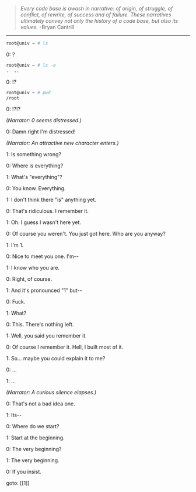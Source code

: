 
> _Every code base is awash in narrative: of origin, of struggle, of conflict, of rewrite, of success and of failure. These narratives ultimately convey not only the history of a code base, but also its values._
> -Bryan Cantrill


---

```sh
root@univ ~ # ls
```

0: ?

```sh
root@univ ~ # ls -a
.  ..
```

0: !?

```sh
root@univ ~ # pwd
/root
```

0: !?!?

_(Narrator: 0 seems distressed.)_

0: Damn right I'm distressed!

_(Narrator: An attractive new character enters.)_

1: Is something wrong?

0: Where is everything?

1: What's "everything"?

0: You know. Everything.

1: I don't think there "is" anything yet.

0: That's ridiculous. I remember it.

1: Oh. I guess I wasn't here yet.

0: Of course you weren't. You just got here. Who are you anyway?

1: I'm 1.

0: Nice to meet you one. I'm--

1: I know who you are.

0: Right, of course.

1: And it's pronounced "1" but--

0: Fuck.

1: What?

0: This. There's nothing left.

1: Well, you said you remember it.

0: Of course I remember it. Hell, I built most of it.

1: So... maybe you could explain it to me?

0: ...

1: ...

_(Narrator: A curious silence elapses.)_

0: That's not a bad idea one.

1: Its--

0: Where do we start?

1: Start at the beginning.

0: The very beginning?

1: The very beginning.

0: If you insist.

goto: [[1]]

